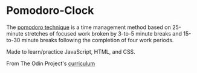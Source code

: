# Pomodoro-Clock

The [pomodoro technique](https://en.wikipedia.org/wiki/Pomodoro_Technique) is a time management method based on 25-minute stretches of focused work broken by 3-to-5 minute breaks and 15-to-30 minute breaks following the completion of four work periods.

Made to learn/practice JavaScript, HTML, and CSS.

From The Odin Project's [curriculum](https://www.theodinproject.com/courses/web-development-101/lessons/pairing-project)
